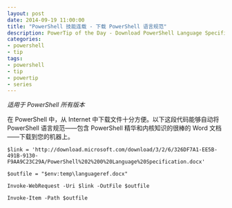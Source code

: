 ```yaml
---
layout: post
date: 2014-09-19 11:00:00
title: "PowerShell 技能连载 - 下载 PowerShell 语言规范"
description: PowerTip of the Day - Download PowerShell Language Specification
categories:
- powershell
- tip
tags:
- powershell
- tip
- powertip
- series
---
```

_适用于 PowerShell 所有版本_

在 PowerShell 中，从 Internet 中下载文件十分方便。以下这段代码能够自动将 PowerShell 语言规范——包含 PowerShell 精华和内核知识的很棒的 Word 文档——下载到您的机器上。

    $link = 'http://download.microsoft.com/download/3/2/6/326DF7A1-EE5B-491B-9130-F9AA9C23C29A/PowerShell%202%200%20Language%20Specification.docx'
    
    $outfile = "$env:temp\languageref.docx"
    
    Invoke-WebRequest -Uri $link -OutFile $outfile
    
    Invoke-Item -Path $outfile

<!--本文国际来源：[Download PowerShell Language Specification](http://community.idera.com/powershell/powertips/b/tips/posts/download-powershell-language-specification)-->
